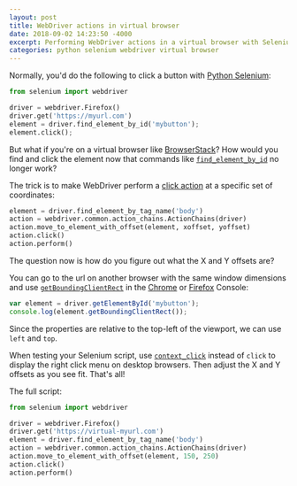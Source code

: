 ```yaml
---
layout: post
title: WebDriver actions in virtual browser
date: 2018-09-02 14:23:50 -4000
excerpt: Performing WebDriver actions in a virtual browser with Selenium Python.
categories: python selenium webdriver virtual browser
---
```


Normally, you'd do the following to click a button with [Python Selenium](https://selenium-python.readthedocs.io/):
```py
from selenium import webdriver

driver = webdriver.Firefox()
driver.get('https://myurl.com')
element = driver.find_element_by_id('mybutton');
element.click();
```

But what if you're on a virtual browser like [BrowserStack](https://www.browserstack.com/)? How would you find and click the element now that commands like [`find_element_by_id`](https://selenium-python.readthedocs.io/api.html#selenium.webdriver.remote.webdriver.WebDriver.find_element_by_id) no longer work?

The trick is to make WebDriver perform a [click action](https://selenium-python.readthedocs.io/api.html#selenium.webdriver.common.action_chains.ActionChains.click) at a specific set of coordinates:
```py
element = driver.find_element_by_tag_name('body')
action = webdriver.common.action_chains.ActionChains(driver)
action.move_to_element_with_offset(element, xoffset, yoffset)
action.click()
action.perform()
```

The question now is how do you figure out what the X and Y offsets are?

You can go to the url on another browser with the same window dimensions and use [`getBoundingClientRect`](https://developer.mozilla.org/docs/Web/API/Element/getBoundingClientRect) in the [Chrome](https://developers.google.com/web/tools/chrome-devtools/console/) or [Firefox](https://developer.mozilla.org/docs/Tools/Web_Console) Console:
```js
var element = driver.getElementById('mybutton');
console.log(element.getBoundingClientRect());
```

Since the properties are relative to the top-left of the viewport, we can use `left` and `top`.

When testing your Selenium script, use [`context_click`](https://selenium-python.readthedocs.io/api.html#selenium.webdriver.common.action_chains.ActionChains.context_click) instead of `click` to display the right click menu on desktop browsers. Then adjust the X and Y offsets as you see fit. That's all!

The full script:
```py
from selenium import webdriver

driver = webdriver.Firefox()
driver.get('https://virtual-myurl.com')
element = driver.find_element_by_tag_name('body')
action = webdriver.common.action_chains.ActionChains(driver)
action.move_to_element_with_offset(element, 150, 250)
action.click()
action.perform()
```
